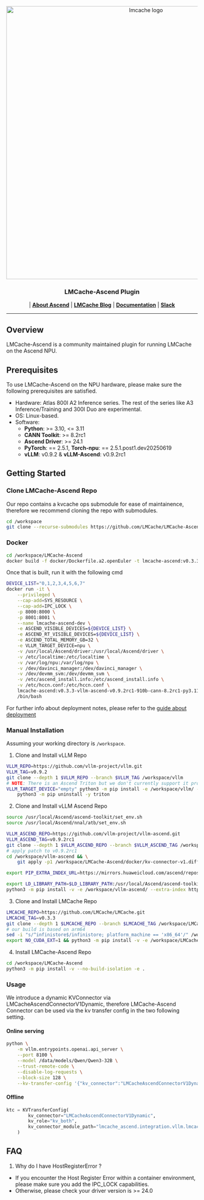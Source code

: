 <div align="center">
  <p align="center">
    <img src="https://raw.githubusercontent.com/LMCache/LMCache/dev/asset/logo.png" width="720" alt="lmcache logo">
  </p>
  <h3 align="center">
  LMCache-Ascend Plugin
  </h3>

  <p align="center">
  | <a href="https://www.hiascend.com/en/"><b>About Ascend</b></a> | <a href="https://blog.lmcache.ai/"><b> LMCache Blog</b></a> 
| <a href="https://docs.lmcache.ai/"><b>Documentation</b></a> | <a href="https://join.slack.com/t/lmcacheworkspace/shared_invite/zt-36x1m765z-8FgDA_73vcXtlZ_4XvpE6Q"><b> Slack</b></a>
  </p>
</div>

--------------------------------------------------------------------------------

## Overview

LMCache-Ascend is a community maintained plugin for running LMCache on the Ascend NPU.


## Prerequisites

To use LMCache-Ascend on the NPU hardware, please make sure the following prerequisites are satisfied.

- Hardware: Atlas 800I A2 Inference series. The rest of the series like A3 Inference/Training and 300I Duo are experimental.
- OS: Linux-based.
- Software:
  - **Python**: >= 3.10, <= 3.11
  - **CANN Toolkit**: >= 8.2rc1
  - **Ascend Driver**: >= 24.1
  - **PyTorch**: == 2.5.1, **Torch-npu**: == 2.5.1.post1.dev20250619
  - **vLLM**: v0.9.2 & **vLLM-Ascend**: v0.9.2rc1

## Getting Started

### Clone LMCache-Ascend Repo

Our repo contains a kvcache ops submodule for ease of maintainence, therefore we recommend cloning the repo with submodules.

```bash
cd /workspace
git clone --recurse-submodules https://github.com/LMCache/LMCache-Ascend.git
```

### Docker

```bash
cd /workspace/LMCache-Ascend
docker build -f docker/Dockerfile.a2.openEuler -t lmcache-ascend:v0.3.3-vllm-ascend-v0.9.2rc1-910b-cann-8.2rc1-py3.11-openeuler-22.03 .
```

Once that is built, run it with the following cmd
```bash
DEVICE_LIST="0,1,2,3,4,5,6,7"
docker run -it \
    --privileged \
    --cap-add=SYS_RESOURCE \
    --cap-add=IPC_LOCK \
    -p 8000:8000 \
    -p 8001:8001 \
    --name lmcache-ascend-dev \
    -e ASCEND_VISIBLE_DEVICES=${DEVICE_LIST} \
    -e ASCEND_RT_VISIBLE_DEVICES=${DEVICE_LIST} \
    -e ASCEND_TOTAL_MEMORY_GB=32 \
    -e VLLM_TARGET_DEVICE=npu \
    -v /usr/local/Ascend/driver:/usr/local/Ascend/driver \
    -v /etc/localtime:/etc/localtime \
    -v /var/log/npu:/var/log/npu \
    -v /dev/davinci_manager:/dev/davinci_manager \
    -v /dev/devmm_svm:/dev/devmm_svm \
    -v /etc/ascend_install.info:/etc/ascend_install.info \
    -v /etc/hccn.conf:/etc/hccn.conf \
    lmcache-ascend:v0.3.3-vllm-ascend-v0.9.2rc1-910b-cann-8.2rc1-py3.11-openeuler-22.03 \
    /bin/bash
```

For further info about deployment notes, please refer to the [guide about deployment](docs/deployment.md)

### Manual Installation

Assuming your working directory is ```/workspace```.

1. Clone and Install vLLM Repo
```bash
VLLM_REPO=https://github.com/vllm-project/vllm.git
VLLM_TAG=v0.9.2
git clone --depth 1 $VLLM_REPO --branch $VLLM_TAG /workspace/vllm
# NOTE: There is an Ascend Triton but we don't currently support it properly.
VLLM_TARGET_DEVICE="empty" python3 -m pip install -e /workspace/vllm/ --extra-index https://download.pytorch.org/whl/cpu/ && \
    python3 -m pip uninstall -y triton
```

2. Clone and Install vLLM Ascend Repo
```bash
source /usr/local/Ascend/ascend-toolkit/set_env.sh
source /usr/local/Ascend/nnal/atb/set_env.sh

VLLM_ASCEND_REPO=https://github.com/vllm-project/vllm-ascend.git
VLLM_ASCEND_TAG=v0.9.2rc1
git clone --depth 1 $VLLM_ASCEND_REPO --branch $VLLM_ASCEND_TAG /workspace/vllm-ascend
# apply patch to v0.9.2rc1
cd /workspace/vllm-ascend && \
    git apply -p1 /workspace/LMCache-Ascend/docker/kv-connector-v1.diff

export PIP_EXTRA_INDEX_URL=https://mirrors.huaweicloud.com/ascend/repos/pypi

export LD_LIBRARY_PATH=$LD_LIBRARY_PATH:/usr/local/Ascend/ascend-toolkit/latest/`uname -i`-linux/devlib && \
python3 -m pip install -v -e /workspace/vllm-ascend/ --extra-index https://download.pytorch.org/whl/cpu/
```

3. Clone and Install LMCache Repo

```bash
LMCACHE_REPO=https://github.com/LMCache/LMCache.git
LMCACHE_TAG=v0.3.3
git clone --depth 1 $LMCACHE_REPO --branch $LMCACHE_TAG /workspace/LMCache
# our build is based on arm64
sed -i "s/^infinistore$/infinistore; platform_machine == 'x86_64'/" /workspace/LMCache/requirements/common.txt
export NO_CUDA_EXT=1 && python3 -m pip install -v -e /workspace/LMCache
```

4. Install LMCache-Ascend Repo

```bash
cd /workspace/LMCache-Ascend
python3 -m pip install -v --no-build-isolation -e .
```

### Usage

We introduce a dynamic KVConnector via LMCacheAscendConnectorV1Dynamic, therefore LMCache-Ascend Connector can be used via the kv transfer config in the two following setting.

#### Online serving
```bash
python \
    -m vllm.entrypoints.openai.api_server \
    --port 8100 \
    --model /data/models/Qwen/Qwen3-32B \
    --trust-remote-code \
    --disable-log-requests \
    --block-size 128 \
    --kv-transfer-config '{"kv_connector":"LMCacheAscendConnectorV1Dynamic","kv_role":"kv_both", "kv_connector_module_path":"lmcache_ascend.integration.vllm.lmcache_ascend_connector_v1"}'
```

#### Offline
```python
ktc = KVTransferConfig(
        kv_connector="LMCacheAscendConnectorV1Dynamic",
        kv_role="kv_both",
        kv_connector_module_path="lmcache_ascend.integration.vllm.lmcache_ascend_connector_v1"
    )
```

## FAQ

1. Why do I have HostRegisterError ? 
  - If you encounter the Host Register Error within a container environment, please make sure you add the IPC_LOCK capabilities.
  - Otherwise, please check your driver version is >= 24.0
